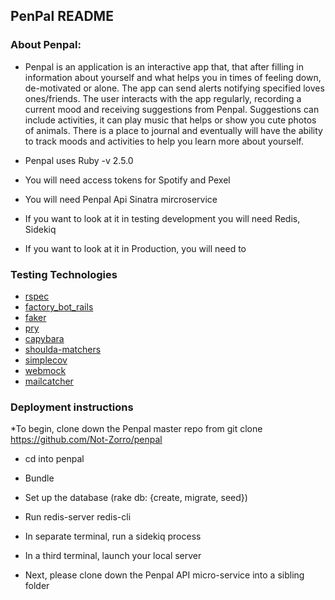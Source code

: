 ## PenPal README

### About Penpal:
* Penpal is an application is an interactive app that, that after filling in information about yourself and what helps you in times of feeling down, de-motivated or alone. The app can send alerts notifying specified loves ones/friends. The user interacts with the app regularly, recording a current mood and receiving suggestions from Penpal. Suggestions can include activities, it can play music that helps or show you cute photos of animals. There is a place to journal and eventually will have the ability to track moods and activities to help you learn more about yourself.

* Penpal uses Ruby -v 2.5.0
* You will need access tokens for Spotify and Pexel
* You will need Penpal Api Sinatra mircroservice 
* If you want to look at it in testing development you will need Redis, Sidekiq
* If you want to look at it in Production, you will need to


### Testing Technologies
* [rspec](https://github.com/rspec/rspec)
* [factory_bot_rails](https://github.com/rubocop-hq/rubocop)
* [faker](https://github.com/faker-ruby/faker)
* [pry](https://github.com/pry/pry)
* [capybara](https://github.com/teamcapybara/capybara)
* [shoulda-matchers](https://github.com/thoughtbot/shoulda-matchers)
* [simplecov](https://github.com/colszowka/simplecov)
* [webmock](https://github.com/bblimke/webmock)
* [mailcatcher](https://mailcatcher.me/)


### Deployment instructions
*To begin, clone down the Penpal master repo from git clone https://github.com/Not-Zorro/penpal
* cd into penpal
* Bundle
* Set up the database (rake db: {create, migrate, seed})
* Run redis-server redis-cli
* In separate terminal, run a sidekiq process
* In a third terminal, launch your local server

* Next, please clone down the Penpal API micro-service into a sibling folder
